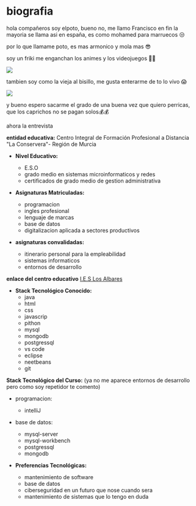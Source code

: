 # biografia

hola compañeros soy elpoto, bueno no, me llamo Francisco
en fin la mayoria se llama asi en españa, es como mohamed para marruecos 😒

por lo que llamame poto, es mas armonico y mola mas 😎

soy un friki me enganchan los animes y los videojuegos 👾🤖

![](https://i.ytimg.com/vi/g_kjupNyZj8/hq720.jpg?sqp=-oaymwEhCK4FEIIDSFryq4qpAxMIARUAAAAAGAElAADIQj0AgKJD&rs=AOn4CLBMyJDTPw2pCa8v2QBykMc4DLP6XQ)

tambien soy como la vieja al bisillo, me gusta enterarme de to lo vivo 😱

![](https://imagenes.elpais.com/resizer/v2/DTVG7FYRUZ2OBN7XKLKQAJ6MVY.jpg?auth=d5dbdbbccb2a4904002fcd3ff073970981367d080b73fd902316af51f6aba91d&width=1960&height=1103&smart=true)

y bueno espero sacarme el grado de una buena vez que quiero perricas, que los caprichos no se pagan solos💰💰

ahora la entrevista

**entidad educativa:**
Centro Integral de Formación Profesional a Distancia "La Conservera"- Región de Murcia

* **Nivel Educativo:**
  * E.S.O
  * grado medio en sistemas microinformaticos y redes
  * certificados de grado medio de gestion administrativa

* **Asignaturas Matriculadas:**
  * programacion
  * ingles profesional
  * lenguaje de marcas
  * base de datos
  * digitalizacion aplicada a sectores productivos

* **asignaturas convalidadas:**
  * itinerario personal para la empleabilidad
  * sistemas informaticos
  * entornos de desarrollo

 **enlace del centro educativo**
  [I.E.S Los Albares](https://www.ieslosalbares.es/ "I.E.S Los Albares" )

* **Stack Tecnológico Conocido:**
    * java
    * html
    * css
    * javascrip
    * pithon
    * mysql
    * mongodb
    * postgressql
    * vs code
    * eclipse
    * neetbeans
    * git

 **Stack Tecnológico del Curso:** (ya no me aparece entornos de desarrollo pero como soy repetidor te comento)
 * programacion:
   * intelliJ

* base de datos:
  * mysql-server
  * mysql-workbench
  * postgressql
  * mongodb

* **Preferencias Tecnológicas:**
    * mantenimiento de software
    * base de datos
    * ciberseguridad en un futuro que nose cuando sera
    * mantenimiento de sistemas que lo tengo en duda
